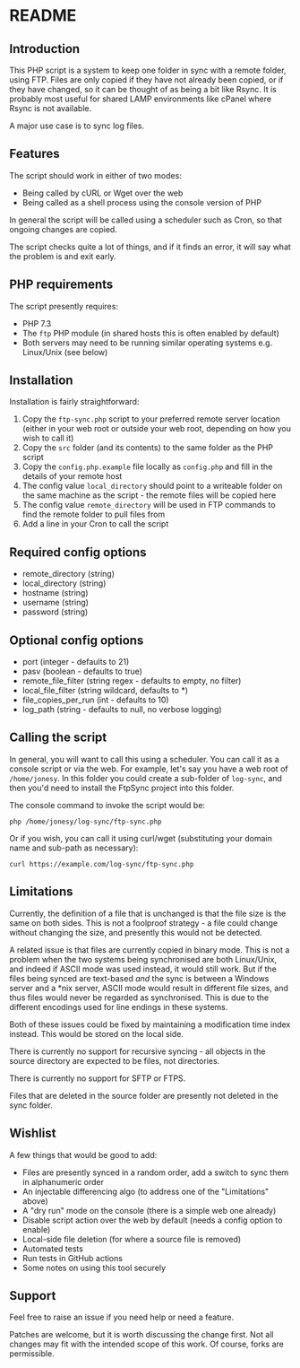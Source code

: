 README
===

Introduction
---

This PHP script is a system to keep one folder in sync with a remote folder, using FTP. Files are only copied if
they have not already been copied, or if they have changed, so it can be thought of as being a bit like Rsync. It
is probably most useful for shared LAMP environments like cPanel where Rsync is not available.

A major use case is to sync log files.

Features
---

The script should work in either of two modes:

* Being called by cURL or Wget over the web
* Being called as a shell process using the console version of PHP

In general the script will be called using a scheduler such as Cron, so that ongoing changes are copied.

The script checks quite a lot of things, and if it finds an error, it will say what the problem is and exit early.

PHP requirements
---

The script presently requires:

* PHP 7.3
* The `ftp` PHP module (in shared hosts this is often enabled by default)
* Both servers may need to be running similar operating systems e.g. Linux/Unix (see below)

Installation
---

Installation is fairly straightforward:

1. Copy the `ftp-sync.php` script to your preferred remote server location (either in your web root or
outside your web root, depending on how you wish to call it)
2. Copy the `src` folder (and its contents) to the same folder as the PHP script
3. Copy the `config.php.example` file locally as `config.php` and fill in the details of your remote host
4. The config value `local_directory` should point to a writeable folder on the same machine as the script -
the remote files will be copied here
5. The config value `remote_directory` will be used in FTP commands to find the remote folder to pull files from
6. Add a line in your Cron to call the script

Required config options
---

* remote_directory (string)
* local_directory (string)
* hostname (string)
* username (string)
* password (string)

Optional config options
---

* port (integer - defaults to 21)
* pasv (boolean - defaults to true)
* remote_file_filter (string regex - defaults to empty, no filter)
* local_file_filter (string wildcard, defaults to *)
* file_copies_per_run (int - defaults to 10)
* log_path (string - defaults to null, no verbose logging)

Calling the script
---

In general, you will want to call this using a scheduler. You can call it as a console script or via the web.
For example, let's say you have a web root of `/home/jonesy`. In this folder you could create a sub-folder
of `log-sync`, and then you'd need to install the FtpSync project into this folder.

The console command to invoke the script would be:

    php /home/jonesy/log-sync/ftp-sync.php

Or if you wish, you can call it using curl/wget (substituting your domain name and sub-path as necessary):

    curl https://example.com/log-sync/ftp-sync.php

Limitations
--

Currently, the definition of a file that is unchanged is that the file size is the same on both sides. This is
not a foolproof strategy - a file could change without changing the size, and presently this would not be
detected.

A related issue is that files are currently copied in binary mode. This is not a problem when the two systems
being synchronised are both Linux/Unix, and indeed if ASCII mode was used instead, it would still work. But if
the files being synced are text-based _and_ the sync is between a Windows server and a *nix server, ASCII mode
would result in different file sizes, and thus files would never be regarded as synchronised. This is due to the
different encodings used for line endings in these systems.

Both of these issues could be fixed by maintaining a modification time index instead. This would be stored
on the local side.

There is currently no support for recursive syncing - all objects in the source directory are expected to be
files, not directories.

There is currently no support for SFTP or FTPS.

Files that are deleted in the source folder are presently not deleted in the sync folder.

Wishlist
---

A few things that would be good to add:

* Files are presently synced in a random order, add a switch to sync them in alphanumeric order
* An injectable differencing algo (to address one of the "Limitations" above)
* A "dry run" mode on the console (there is a simple web one already)
* Disable script action over the web by default (needs a config option to enable)
* Local-side file deletion (for where a source file is removed)
* Automated tests
* Run tests in GitHub actions
* Some notes on using this tool securely

Support
---

Feel free to raise an issue if you need help or need a feature.

Patches are welcome, but it is worth discussing the change first. Not all changes may fit with the intended
scope of this work. Of course, forks are permissible.
